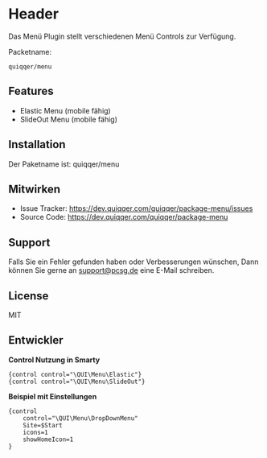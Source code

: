 
Header
========

Das Menü Plugin stellt verschiedenen Menü Controls zur Verfügung.  


Packetname:

    quiqqer/menu


Features
--------

- Elastic Menu (mobile fähig)
- SlideOut Menu (mobile fähig)

Installation
------------

Der Paketname ist: quiqqer/menu


Mitwirken
----------

- Issue Tracker: https://dev.quiqqer.com/quiqqer/package-menu/issues
- Source Code: https://dev.quiqqer.com/quiqqer/package-menu


Support
-------

Falls Sie ein Fehler gefunden haben oder Verbesserungen wünschen,
Dann können Sie gerne an support@pcsg.de eine E-Mail schreiben.


License
-------

MIT


Entwickler
--------

**Control Nutzung in Smarty**

```
{control control="\QUI\Menu\Elastic"}
{control control="\QUI\Menu\SlideOut"}
```

**Beispiel mit Einstellungen**

```
{control
    control="\QUI\Menu\DropDownMenu"
    Site=$Start
    icons=1
    showHomeIcon=1
}
```
